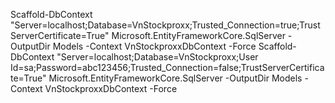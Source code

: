Scaffold-DbContext "Server=localhost;Database=VnStockproxx;Trusted_Connection=true;TrustServerCertificate=True" Microsoft.EntityFrameworkCore.SqlServer -OutputDir Models -Context VnStockproxxDbContext -Force
Scaffold-DbContext "Server=localhost;Database=VnStockproxx;User Id=sa;Password=abc123456;Trusted_Connection=false;TrustServerCertificate=True" Microsoft.EntityFrameworkCore.SqlServer -OutputDir Models -Context VnStockproxxDbContext -Force
